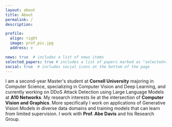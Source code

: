 ```yaml
---
layout: about
title: About
permalink: /
description:

profile:
  align: right
  image: prof_pic.jpg
  address: >

news: true  # includes a list of news items
selected_papers: true # includes a list of papers marked as "selected={true}"
social: true  # includes social icons at the bottom of the page
---
```

I am a second-year Master's student at **Cornell University** majoring in Computer Science, specializing in Computer Vision and Deep Learning, and currently working on DDoS Attack Detection using Large Language Models at **A10 Networks**. My research interests lie at the intersection of **Computer Vision and Graphics**. More specifically I work on applications of Generative Vision Models in diverse data domains and training models that can learn from limited supervision. I work with **Prof. Abe Davis** and his Research Group. <br/>

